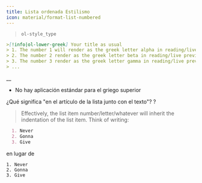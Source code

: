 ```yaml
---
title: Lista ordenada Estilismo
icon: material/format-list-numbered
---
```

> `ol-style_type`

```md
>[!info|ol-lower-greek] Your title as usual
> 1. The number 1 will render as the greek letter alpha in reading/live preview
> 2. The number 2 render as the greek letter beta in reading/live preview
> 3. The number 3 render as the greek letter gamma in reading/live preview
> ...
```

__

- No hay aplicación estándar para el griego superior

¿Qué significa "en el artículo de la lista junto con el texto"?
?
> Effectively, the list item number/letter/whatever will inherit the indentation
> of the list item. Think of writing:

```md
  1. Never
  2. Gonna
  3. Give
```

en lugar de

```
1. Never
2. Gonna
3. Give
```

